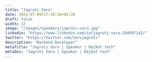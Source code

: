 ```yaml
---
title: "Jagruti Varu"
date: 2023-07-09T17:19:38+05:30
draft: false
width: 12
image: "/images/speakers/jagruti-varu.jpg"
linkedin: "https://www.linkedin.com/in/jagruti-varu-2b4997142/"
twitter: "https://twitter.com/Varujagruti"
description: "Backend Developer"
metaTitle: "Jagruti Varu | Speaker | Rajkot tech"
metaDes: "Jagruti Varu | Speaker | Rajkot tech"
---
```

